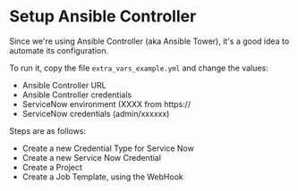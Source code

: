 # Setup Ansible Controller

Since we're using Ansible Controller (aka Ansible Tower), 
it's a good idea to automate its configuration. 

To run it, copy the file `extra_vars_example.yml` and 
change the values:
- Ansible Controller URL
- Ansible Controller credentials
- ServiceNow environment (XXXX from https://
- ServiceNow credentials (admin/xxxxxx) 

Steps are as follows:
- Create a new Credential Type for Service Now
- Create a new Service Now Credential
- Create a Project
- Create a Job Template, using the WebHook
